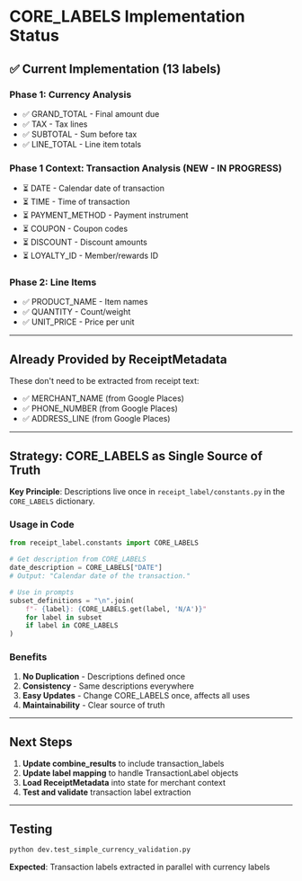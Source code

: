 # CORE_LABELS Implementation Status

## ✅ Current Implementation (13 labels)

### Phase 1: Currency Analysis
- ✅ GRAND_TOTAL - Final amount due
- ✅ TAX - Tax lines
- ✅ SUBTOTAL - Sum before tax
- ✅ LINE_TOTAL - Line item totals

### Phase 1 Context: Transaction Analysis (NEW - IN PROGRESS)
- ⏳ DATE - Calendar date of transaction
- ⏳ TIME - Time of transaction
- ⏳ PAYMENT_METHOD - Payment instrument
- ⏳ COUPON - Coupon codes
- ⏳ DISCOUNT - Discount amounts
- ⏳ LOYALTY_ID - Member/rewards ID

### Phase 2: Line Items
- ✅ PRODUCT_NAME - Item names
- ✅ QUANTITY - Count/weight
- ✅ UNIT_PRICE - Price per unit

---

## Already Provided by ReceiptMetadata

These don't need to be extracted from receipt text:
- ✅ MERCHANT_NAME (from Google Places)
- ✅ PHONE_NUMBER (from Google Places)
- ✅ ADDRESS_LINE (from Google Places)

---

## Strategy: CORE_LABELS as Single Source of Truth

**Key Principle**: Descriptions live once in `receipt_label/constants.py` in the `CORE_LABELS` dictionary.

### Usage in Code

```python
from receipt_label.constants import CORE_LABELS

# Get description from CORE_LABELS
date_description = CORE_LABELS["DATE"]
# Output: "Calendar date of the transaction."

# Use in prompts
subset_definitions = "\n".join(
    f"- {label}: {CORE_LABELS.get(label, 'N/A')}" 
    for label in subset 
    if label in CORE_LABELS
)
```

### Benefits

1. **No Duplication** - Descriptions defined once
2. **Consistency** - Same descriptions everywhere
3. **Easy Updates** - Change CORE_LABELS once, affects all uses
4. **Maintainability** - Clear source of truth

---

## Next Steps

1. **Update combine_results** to include transaction_labels
2. **Update label mapping** to handle TransactionLabel objects
3. **Load ReceiptMetadata** into state for merchant context
4. **Test and validate** transaction label extraction

---

## Testing

```bash
python dev.test_simple_currency_validation.py
```

**Expected**: Transaction labels extracted in parallel with currency labels

